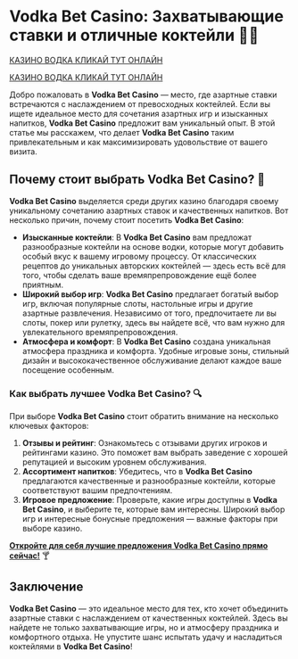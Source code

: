 # Vodka Bet Casino: Захватывающие ставки и отличные коктейли 🍹🎰
[КАЗИНО ВОДКА КЛИКАЙ ТУТ ОНЛАЙН](https://vodka2.xyz?id=5120)

[КАЗИНО ВОДКА КЛИКАЙ ТУТ ОНЛАЙН](https://vodka2.xyz?id=5120)

Добро пожаловать в **Vodka Bet Casino** — место, где азартные ставки встречаются с наслаждением от превосходных коктейлей. Если вы ищете идеальное место для сочетания азартных игр и изысканных напитков, **Vodka Bet Casino** предложит вам уникальный опыт. В этой статье мы расскажем, что делает **Vodka Bet Casino** таким привлекательным и как максимизировать удовольствие от вашего визита.

## Почему стоит выбрать Vodka Bet Casino? 🎉

**Vodka Bet Casino** выделяется среди других казино благодаря своему уникальному сочетанию азартных ставок и качественных напитков. Вот несколько причин, почему стоит посетить **Vodka Bet Casino**:

- **Изысканные коктейли**: В **Vodka Bet Casino** вам предложат разнообразные коктейли на основе водки, которые могут добавить особый вкус к вашему игровому процессу. От классических рецептов до уникальных авторских коктейлей — здесь есть всё для того, чтобы сделать ваше времяпрепровождение ещё более приятным.
- **Широкий выбор игр**: **Vodka Bet Casino** предлагает богатый выбор игр, включая популярные слоты, настольные игры и другие азартные развлечения. Независимо от того, предпочитаете ли вы слоты, покер или рулетку, здесь вы найдете всё, что вам нужно для увлекательного времяпрепровождения.
- **Атмосфера и комфорт**: В **Vodka Bet Casino** создана уникальная атмосфера праздника и комфорта. Удобные игровые зоны, стильный дизайн и высококачественное обслуживание делают каждое ваше посещение особенным.

### Как выбрать лучшее Vodka Bet Casino? 🔍

При выборе **Vodka Bet Casino** стоит обратить внимание на несколько ключевых факторов:

1. **Отзывы и рейтинг**: Ознакомьтесь с отзывами других игроков и рейтингами казино. Это поможет вам выбрать заведение с хорошей репутацией и высоким уровнем обслуживания.
2. **Ассортимент напитков**: Убедитесь, что в **Vodka Bet Casino** предлагаются качественные и разнообразные коктейли, которые соответствуют вашим предпочтениям.
3. **Игровое предложение**: Проверьте, какие игры доступны в **Vodka Bet Casino**, и выберите те, которые вам интересны. Широкий выбор игр и интересные бонусные предложения — важные факторы при выборе казино.

[**Откройте для себя лучшие предложения Vodka Bet Casino прямо сейчас!**](https://vodka2.xyz?id=5120) 🍸

## Заключение

**Vodka Bet Casino** — это идеальное место для тех, кто хочет объединить азартные ставки с наслаждением от качественных коктейлей. Здесь вы найдете не только захватывающие игры, но и атмосферу праздника и комфортного отдыха. Не упустите шанс испытать удачу и насладиться коктейлями в **Vodka Bet Casino**!

